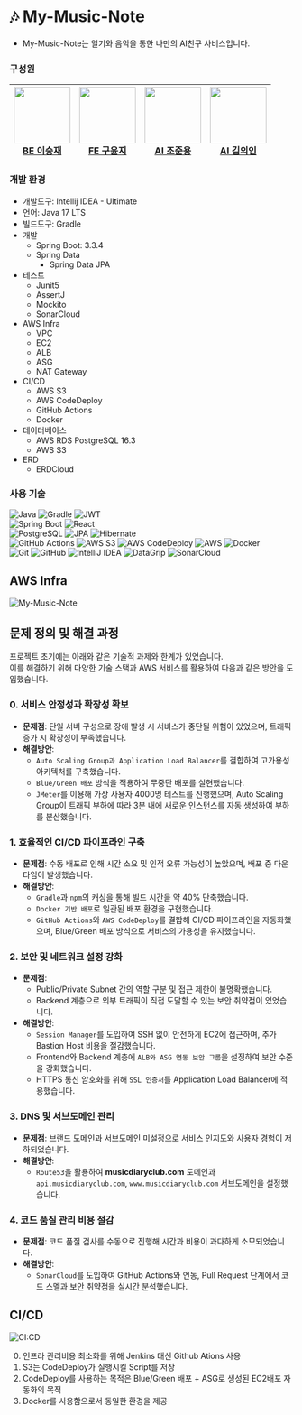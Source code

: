 #   🎶 My-Music-Note
- My-Music-Note는 일기와 음악을 통한 나만의 AI친구 사비스입니다.

### 구성원
| <a href="https://github.com/masiljangajji"><img src="https://github.com/masiljangajji.png" width="100px"><br>BE 이승재</a> | <a href="https://github.com/kooyoonji"><img src="https://github.com/kooyoonji.png" width="100px"><br>FE 구윤지</a> | <a href="https://github.com/NyongCho"><img src="https://github.com/NyongCho.png" width="100px"><br>AI 조준용</a> |<a href="https://github.com/UiinKim"><img src="https://github.com/UiinKim.png" width="100px"><br>AI 김의인</a> 
|-----|-----|-----|----|

### 개발 환경
- 개발도구: Intellij IDEA - Ultimate
- 언어: Java 17 LTS<br>
- 빌드도구: Gradle
- 개발
  - Spring Boot: 3.3.4
  - Spring Data
    - Spring Data JPA
- 테스트
  - Junit5
  - AssertJ
  - Mockito
  - SonarCloud
- AWS Infra
  - VPC
  - EC2
  - ALB
  - ASG
  - NAT Gateway
- CI/CD
  - AWS S3
  - AWS CodeDeploy
  - GitHub Actions
  - Docker
- 데이터베이스
  - AWS RDS PostgreSQL 16.3
  - AWS S3
- ERD
  - ERDCloud

### 사용 기술
![Java](https://img.shields.io/badge/java-%23ED8B00.svg?style=for-the-badge&logo=openjdk&logoColor=white)
![Gradle](https://img.shields.io/badge/Gradle-02303A.svg?style=for-the-badge&logo=gradle&logoColor=white)
![JWT](https://img.shields.io/badge/JWT-black?style=for-the-badge&logo=JSON%20web%20tokens)
<br>
![Spring Boot](https://img.shields.io/badge/Spring_Boot-%236DB33F.svg?style=for-the-badge&logo=spring-boot&logoColor=white)
![React](https://img.shields.io/badge/React-61DAFB.svg?style=for-the-badge&logo=react&logoColor=black)
<br>
![PostgreSQL](https://img.shields.io/badge/PostgreSQL-4169E1.svg?style=for-the-badge&logo=postgresql&logoColor=white)
![JPA](https://img.shields.io/badge/JPA-007396.svg?style=for-the-badge&logo=java&logoColor=white)
![Hibernate](https://img.shields.io/badge/Hibernate-59666C.svg?style=for-the-badge&logo=hibernate&logoColor=white)
<br>
![GitHub Actions](https://img.shields.io/badge/github%20actions-%232671E5.svg?style=for-the-badge&logo=githubactions&logoColor=white)
![AWS S3](https://img.shields.io/badge/Amazon%20S3-569A31.svg?style=for-the-badge&logo=amazon-s3&logoColor=white)
![AWS CodeDeploy](https://img.shields.io/badge/AWS%20CodeDeploy-232F3E.svg?style=for-the-badge&logo=amazon-aws&logoColor=white)
![AWS](https://img.shields.io/badge/Amazon%20AWS-232F3E.svg?style=for-the-badge&logo=amazon-aws&logoColor=white)
![Docker](https://img.shields.io/badge/Docker-2496ED?style=for-the-badge&logo=Docker&logoColor=white)
<br>
![Git](https://img.shields.io/badge/Git-F05032.svg?style=for-the-badge&logo=git&logoColor=white)
![GitHub](https://img.shields.io/badge/GitHub-181717.svg?style=for-the-badge&logo=github&logoColor=white)
![IntelliJ IDEA](https://img.shields.io/badge/IntelliJ_IDEA-000000.svg?style=for-the-badge&logo=intellij-idea&logoColor=white)
![DataGrip](https://img.shields.io/badge/DataGrip-000000.svg?style=for-the-badge&logo=datagrip&logoColor=white)
![SonarCloud](https://img.shields.io/badge/SonarCloud-F3702A.svg?style=for-the-badge&logo=sonarcloud&logoColor=white)


## AWS Infra
![My-Music-Note](https://github.com/user-attachments/assets/384049f4-670b-464b-b53f-b2b6579e8622)

## 문제 정의 및 해결 과정

프로젝트 초기에는 아래와 같은 기술적 과제와 한계가 있었습니다.  
이를 해결하기 위해 다양한 기술 스택과 AWS 서비스를 활용하여 다음과 같은 방안을 도입했습니다.

### 0. 서비스 안정성과 확장성 확보
- **문제점**: 단일 서버 구성으로 장애 발생 시 서비스가 중단될 위험이 있었으며, 트래픽 증가 시 확장성이 부족했습니다.
- **해결방안**:
  - `Auto Scaling Group과 Application Load Balancer`를 결합하여 고가용성 아키텍처를 구축했습니다.
  - `Blue/Green 배포` 방식을 적용하여 무중단 배포를 실현했습니다.
  - `JMeter`를 이용해 가상 사용자 4000명 테스트를 진행했으며, Auto Scaling Group이 트래픽 부하에 따라 3분 내에 새로운 인스턴스를 자동 생성하여 부하를 분산했습니다.

### 1. 효율적인 CI/CD 파이프라인 구축
- **문제점**: 수동 배포로 인해 시간 소요 및 인적 오류 가능성이 높았으며, 배포 중 다운타임이 발생했습니다.
- **해결방안**:
  - `Gradle`과 `npm`의 캐싱을 통해 빌드 시간을 약 40% 단축했습니다.
  - `Docker 기반 배포`로 일관된 배포 환경을 구현했습니다.
  - `GitHub Actions`와 `AWS CodeDeploy`를 결합해 CI/CD 파이프라인을 자동화했으며, Blue/Green 배포 방식으로 서비스의 가용성을 유지했습니다.

### 2. 보안 및 네트워크 설정 강화
- **문제점**:
  - Public/Private Subnet 간의 역할 구분 및 접근 제한이 불명확했습니다.
  - Backend 계층으로 외부 트래픽이 직접 도달할 수 있는 보안 취약점이 있었습니다.
- **해결방안**:
  - `Session Manager`를 도입하여 SSH 없이 안전하게 EC2에 접근하며, 추가 Bastion Host 비용을 절감했습니다.
  - Frontend와 Backend 계층에 `ALB와 ASG 연동 보안 그룹`을 설정하여 보안 수준을 강화했습니다.
  - HTTPS 통신 암호화를 위해 `SSL 인증서`를 Application Load Balancer에 적용했습니다.

### 3. DNS 및 서브도메인 관리
- **문제점**: 브랜드 도메인과 서브도메인 미설정으로 서비스 인지도와 사용자 경험이 저하되었습니다.
- **해결방안**:
  - `Route53`을 활용하여 **musicdiaryclub.com** 도메인과 `api.musicdiaryclub.com`, `www.musicdiaryclub.com` 서브도메인을 설정했습니다.

### 4. 코드 품질 관리 비용 절감
- **문제점**: 코드 품질 검사를 수동으로 진행해 시간과 비용이 과다하게 소모되었습니다.
- **해결방안**:
  - `SonarCloud`를 도입하여 GitHub Actions와 연동, Pull Request 단계에서 코드 스멜과 보안 취약점을 실시간 분석했습니다.


## CI/CD

![CI:CD](https://github.com/user-attachments/assets/f96eb2c9-a07a-42cd-b910-4bd0344e22f2)

0. 인프라 관리비용 최소화를 위해 Jenkins 대신 Github Ations 사용
1. S3는 CodeDeploy가 실행시킬 Script를 저장
2. CodeDeploy를 사용하는 목적은 Blue/Green 배포 + ASG로 생성된 EC2배포 자동화의 목적 
3. Docker를 사용함으로서 동일한 환경을 제공



